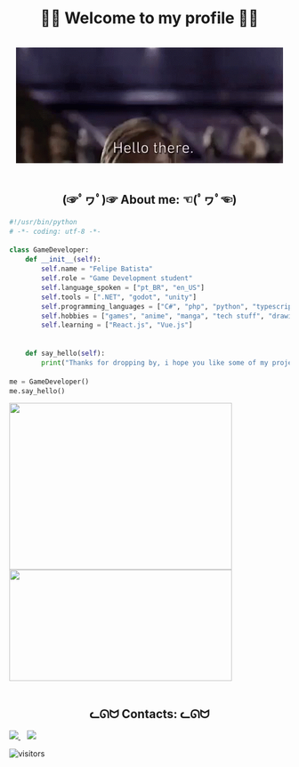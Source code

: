 <!--Intro-->
<h1 align = "center">🐱‍👤 Welcome to my profile 🐱‍👤</h1>
<br/>
<div align = "center">
	<img src = "assets/hello.gif">
</div>
<br/>
<!--About-->
<h2 align = "center">(☞ﾟヮﾟ)☞ About me: ☜(ﾟヮﾟ☜)</h2>
<div align= "left">

```python
#!/usr/bin/python
# -*- coding: utf-8 -*-		

class GameDeveloper:
	def __init__(self):
		self.name = "Felipe Batista"
		self.role = "Game Development student"
		self.language_spoken = ["pt_BR", "en_US"]
		self.tools = [".NET", "godot", "unity"]
		self.programming_languages = ["C#", "php", "python", "typescript"]
		self.hobbies = ["games", "anime", "manga", "tech stuff", "drawing", "music"]
		self.learning = ["React.js", "Vue.js"]


	def say_hello(self):
		print("Thanks for dropping by, i hope you like some of my projects.")

me = GameDeveloper()
me.say_hello()
```
</pre>

</div>
<!--Stats-->
<a href="https://github.com/OrangePixelEye?tab=repositories">
	<!--&layout=compact doesnt work-->
	<img align="center" src="https://github-readme-stats.vercel.app/api/top-langs/?username=OrangePixelEye" width="400" height="300"/>
</a>
<a href="https://github.com/OrangePixelEye?tab=repositories">
	<img align="center" src="https://github-readme-stats.vercel.app/api?username=OrangePixelEye&issues&show_icons=true" width="400" height="200"/>
</a>
<br><br>
<!--Contacts-->
<div align="center">
<h2 align = "center">ᓚᘏᗢ Contacts: ᓚᘏᗢ</h2>
</div>

<a href="mailto:felipe.batistaa52@gmail.com">
    <img src="https://img.shields.io/badge/Gmail-D14836?style=for-the-badge&logo=gmail&logoColor=white" />
</a>&nbsp;&nbsp;
<a href="https://www.linkedin.com/in/felipe-alves-batista-225464177/">
<img src="https://img.shields.io/badge/-LinkedIn-blue?style=flat-square&logo=Linkedin&logoColor=white" />        
</a>
<p><img src="https://visitor-badge.glitch.me/badge?page_id=OrangePixelEye.OrangePixelEye" alt="visitors"></p>
